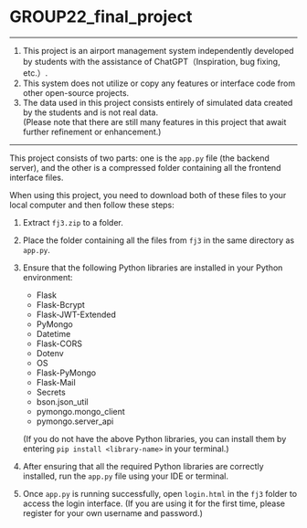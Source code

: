 # GROUP22_final_project

---

1. This project is an airport management system independently developed by students with the assistance of ChatGPT（Inspiration, bug fixing, etc.）.
2. This system does not utilize or copy any features or interface code from other open-source projects.
3. The data used in this project consists entirely of simulated data created by the students and is not real data.  
(Please note that there are still many features in this project that await further refinement or enhancement.)

---

This project consists of two parts: one is the `app.py` file (the backend server), and the other is a compressed folder containing all the frontend interface files. 

When using this project, you need to download both of these files to your local computer and then follow these steps:

1. Extract `fj3.zip` to a folder.
2. Place the folder containing all the files from `fj3` in the same directory as `app.py`.
3. Ensure that the following Python libraries are installed in your Python environment:
   - Flask
   - Flask-Bcrypt
   - Flask-JWT-Extended
   - PyMongo
   - Datetime
   - Flask-CORS
   - Dotenv
   - OS
   - Flask-PyMongo
   - Flask-Mail
   - Secrets
   - bson.json_util
   - pymongo.mongo_client
   - pymongo.server_api
  
   (If you do not have the above Python libraries, you can install them by entering `pip install <library-name>` in your terminal.)
4. After ensuring that all the required Python libraries are correctly installed, run the `app.py` file using your IDE or terminal.
5. Once `app.py` is running successfully, open `login.html` in the `fj3` folder to access the login interface. (If you are using it for the first time, please register for your own username and password.)
